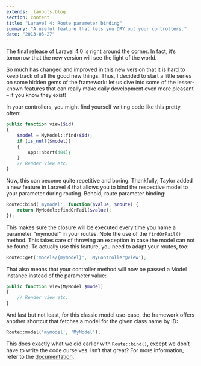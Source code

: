 ```yaml
---
extends: _layouts.blog
section: content
title: "Laravel 4: Route parameter binding"
summary: "A useful feature that lets you DRY out your controllers."
date: "2013-05-27"
---
```


The final release of Laravel 4.0 is right around the corner.
In fact, it’s tomorrow that the new version will see the light of the world.

So much has changed and improved in this new version that it is hard to keep track of all the good new things.
Thus, I decided to start a little series on some hidden gems of the framework: let us dive into some of the lesser-known features that can really make daily development even more pleasant – if you know they exist!

In your controllers, you might find yourself writing code like this pretty often:

~~~php
public function view($id)
{
    $model = MyModel::find($id);
    if (is_null($model))
    {
        App::abort(404);
    }
    // Render view etc.
}
~~~

Now, this can become quite repetitive and boring.
Thankfully, Taylor added a new feature in Laravel 4 that allows you to bind the respective model to your parameter during routing.
Behold, route parameter binding:

~~~php
Route::bind('mymodel', function($value, $route) {
    return MyModel::findOrFail($value);
});
~~~

This makes sure the closure will be executed every time you name a parameter “mymodel” in your routes.
Note the use of the `findOrFail()` method.
This takes care of throwing an exception in case the model can not be found.
To actually use this feature, you need to adapt your routes, too:

~~~php
Route::get('models/{mymodel}', 'MyController@view');
~~~

That also means that your controller method will now be passed a Model instance instead of the parameter value:

~~~php
public function view(MyModel $model)
{
    // Render view etc.
}
~~~

And last but not least, for this classic model use-case, the framework offers another shortcut that fetches a model for the given class name by ID:

~~~php
Route::model('mymodel', 'MyModel');
~~~

This does exactly what we did earlier with `Route::bind()`, except we don’t have to write the code ourselves.
Isn’t that great?
For more information, refer to the [documentation][1].

[1]: http://laravel.com/docs/routing#route-model-binding "Laravel documentation on route model binding"
